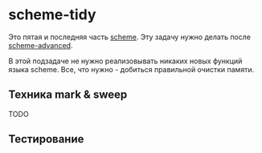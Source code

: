# scheme-tidy

Это пятая и последняя часть [scheme](../readme.md). Эту задачу нужно делать после [scheme-advanced](../advanced/README.md).

В этой подзадаче не нужно реализовывать никаких новых функций языка scheme. Все, что нужно - добиться правильной очистки памяти.

## Техника mark & sweep

TODO

## Тестирование

